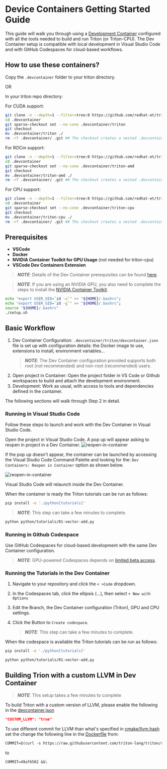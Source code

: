 # Device Containers Getting Started Guide

This guide will walk you through using a [Development Container](https://containers.dev/)
configured with all the tools needed to build and run Triton (or Triton-CPU).
The Dev Container setup is compatible with local development in Visual Studio
Code and with GitHub Codespaces for cloud-based workflows.

## How to use these containers?

Copy the `.devcontainer` folder to your triton directory.

OR

In your triton repo directory:

For CUDA support:

```sh
git clone -n --depth=1 --filter=tree:0 https://github.com/redhat-et/triton-dev-containers.git .devcontainer
cd .devcontainer
git sparse-checkout set --no-cone .devcontainer/triton
git checkout
mv .devcontainer/triton ./
rm -rf .devcontainer/ .git ## The checkout creates a nested .devcontainer dir.
```

For ROCm support:

```sh
git clone -n --depth=1 --filter=tree:0 https://github.com/redhat-et/triton-dev-containers.git .devcontainer
cd .devcontainer
git sparse-checkout set --no-cone .devcontainer/triton-amd
git checkout
mv .devcontainer/triton-amd ./
rm -rf .devcontainer/ .git ## The checkout creates a nested .devcontainer dir.
```

For CPU support:

```sh
git clone -n --depth=1 --filter=tree:0 https://github.com/redhat-et/triton-dev-containers.git .devcontainer
cd .devcontainer
git sparse-checkout set --no-cone .devcontainer/triton-cpu
git checkout
mv .devcontainer/triton-cpu ./
rm -rf .devcontainer/ .git ## The checkout creates a nested .devcontainer dir.
```

## Prerequisites

- **VSCode**
- **Docker**
- **NVIDIA Container Toolkit for GPU Usage** (not needed for triton-cpu)
- **VSCode Dev Containers Extension**

> **_NOTE_**: Details of the Dev Container prerequisites can be found
  [here](https://code.visualstudio.com/docs/devcontainers/tutorial#_prerequisites).

> **_NOTE_**: If you are using an NVIDIA GPU, you also need to complete the steps
  to install the [NVIDIA Container Toolkit](https://docs.nvidia.com/datacenter/cloud-native/container-toolkit/latest/install-guide.html).

```sh
echo "export USER_UID=`id -u`" >> "${HOME}/.bashrc";
echo "export USER_GID=`id -g`" >> "${HOME}/.bashrc";
source "${HOME}/.bashrc"
./setup.sh
```

## Basic Workflow

1. Dev Container Configuration: `.devcontainer/triton/devcontainer.json`
   file is set up with configuration details: the Docker image to use,
   extensions to install, environment variables...
   > **_NOTE_**: The Dev Container configuration provided supports both root
   (not recommended) and non-root (recommended) users.
2. Open project in Container: Open the project folder in VS Code or Github
   workspaces to build and attach the development environment.
3. Development: Work as usual, with access to tools and dependencies defined
   in the container.

The following sections will walk through Step 2 in detail.

### Running in Visual Studio Code

Follow these steps to launch and work with the Dev Container in Visual
Studio Code.

Open the project in Visual Studio Code. A pop up will appear asking to reopen
in project in a Dev Container.
![reopen-in-container](./gsg/images/reopen-in-container.png)

If the pop up doesn't appear, the container can be launched by accessing the
Visual Studio Code Command Palette and looking for the:
`Dev Containers: Reopen in Container` option as shown below.

![reopen-in-container](./gsg/images/rebuild-container.png)

Visual Studio Code will relaunch inside the Dev Container.

When the container is ready the Triton tutorials can be run as follows:

```bash
pip install -e './python[tutorials]'
```

> **_NOTE_**: This step can take a few minutes to complete.

```bash
python python/tutorials/01-vector-add.py
```

### Running in Github Codespace

Use GitHub Codespaces for cloud-based development with the same Dev Container configuration.

> **_NOTE_**: GPU-powered Codespaces depends on [limited beta access](https://github.blog/changelog/2023-08-24-github-codespaces-gpu-limited-beta-update/).

### Running the Tutorials in the Dev Container

1. Navigate to your repository and click the `< >Code` dropdown.

2. In the Codespaces tab, click the ellipsis (...), then select `+ New with Options`

3. Edit the Branch, the Dev Container configuration (Triton), GPU and CPU settings.

4. Click the Button to `Create codespace`.
   > **_NOTE_**: This step can take a few minutes to complete.

When the codespace is available the Triton tutorials can be run as follows:

```bash
pip install -e './python[tutorials]'
```

```bash
python python/tutorials/01-vector-add.py
```

## Building Trion with a custom LLVM in Dev Container

> **_NOTE_**: This setup takes a few minutes to complete

To build Triton with a custom version of LLVM, please enable the following in
the [devcontainer.json](../triton/devcontainer.json)

```json
"CUSTOM_LLVM": "true"
```

To use different commit for LLVM than what's specified in
[cmake/llvm.hash](../../cmake/llvm-hash.txt)
set the change the following line in the [Dockerfile](../triton/Dockerfile) from:

```dockerfile
COMMIT=$(curl -s https://raw.githubusercontent.com/triton-lang/triton/refs/heads/main/cmake/llvm-hash.txt) &&\
```

to

```dockerfile
COMMIT=49af6502 &&\
```
